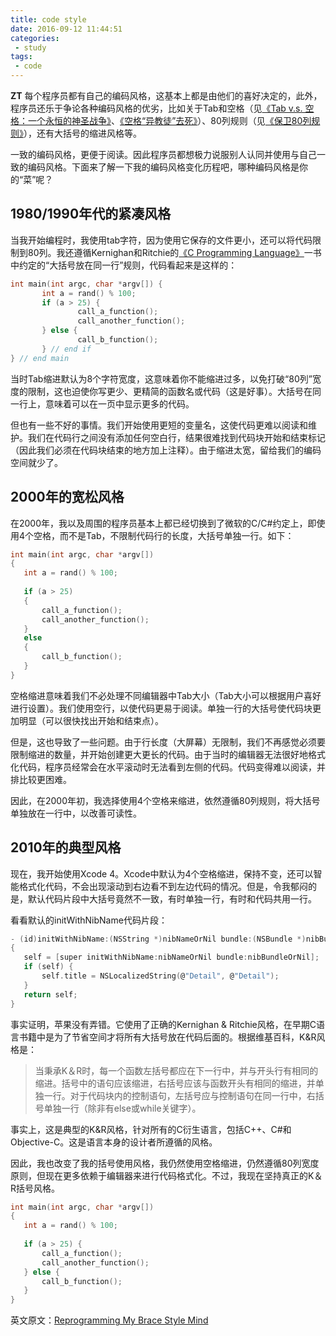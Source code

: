 ```yaml
---
title: code style
date: 2016-09-12 11:44:51
categories:
 - study
tags:
 - code
---
```

**ZT**
每个程序员都有自己的编码风格，这基本上都是由他们的喜好决定的，此外，程序员还乐于争论各种编码风格的优劣，比如关于Tab和空格（见[《Tab v.s. 空格：一个永恒的神圣战争》](http://www.jwz.org/doc/tabs-vs-spaces.html)、[《空格“异教徒”去死》](http://www.codinghorror.com/blog/2009/04/death-to-the-space-infidels.html)）、80列规则（见[《保卫80列规则》](http://zuzu-curl.blogspot.com/2010/02/in-defense-of-80-column-rule.html)），还有大括号的缩进风格等。 

一致的编码风格，更便于阅读。因此程序员都想极力说服别人认同并使用与自己一致的编码风格。下面来了解一下我的编码风格变化历程吧，哪种编码风格是你的“菜”呢？ 

<!-- more -->

## 1980/1990年代的紧凑风格 

当我开始编程时，我使用tab字符，因为使用它保存的文件更小，还可以将代码限制到80列。我还遵循Kernighan和Ritchie的[《C Programming Language》](http://www.amazon.com/gp/product/0131103628/ref=as_li_qf_sp_asin_il_tl?ie=UTF8&tag=hiltmon-20&linkCode=as2&camp=1789&creative=9325&creativeASIN=0131103628)一书中约定的“大括号放在同一行”规则，代码看起来是这样的： 
```c
int main(int argc, char *argv[]) {  
       int a = rand() % 100;  
       if (a > 25) {  
               call_a_function();  
               call_another_function();  
       } else {  
               call_b_function();  
       } // end if  
} // end main  
```
当时Tab缩进默认为8个字符宽度，这意味着你不能缩进过多，以免打破“80列”宽度的限制，这也迫使你写更少、更精简的函数名或代码（这是好事）。大括号在同一行上，意味着可以在一页中显示更多的代码。 

但也有一些不好的事情。我们开始使用更短的变量名，这使代码更难以阅读和维护。我们在代码行之间没有添加任何空白行，结果很难找到代码块开始和结束标记（因此我们必须在代码块结束的地方加上注释）。由于缩进太宽，留给我们的编码空间就少了。 

## 2000年的宽松风格

在2000年，我以及周围的程序员基本上都已经切换到了微软的C/C#约定上，即使用4个空格，而不是Tab，不限制代码行的长度，大括号单独一行。如下：
```c
int main(int argc, char *argv[])  
{  
   int a = rand() % 100;  
   
   if (a > 25)  
   {  
       call_a_function();  
       call_another_function();  
   }  
   else  
   {  
       call_b_function();  
   }  
}  
```
空格缩进意味着我们不必处理不同编辑器中Tab大小（Tab大小可以根据用户喜好进行设置）。我们使用空行，以使代码更易于阅读。单独一行的大括号使代码块更加明显（可以很快找出开始和结束点）。 

但是，这也导致了一些问题。由于行长度（大屏幕）无限制，我们不再感觉必须要限制缩进的数量，并开始创建更大更长的代码。由于当时的编辑器无法很好地格式化代码，程序员经常会在水平滚动时无法看到左侧的代码。代码变得难以阅读，并排比较更困难。 

因此，在2000年初，我选择使用4个空格来缩进，依然遵循80列规则，将大括号单独放在一行中，以改善可读性。 

## 2010年的典型风格 

现在，我开始使用Xcode 4。Xcode中默认为4个空格缩进，保持不变，还可以智能格式化代码，不会出现滚动到右边看不到左边代码的情况。但是，令我郁闷的是，默认代码片段中大括号竟然不一致，有时单独一行，有时和代码共用一行。 

看看默认的initWithNibName代码片段：
```c
- (id)initWithNibName:(NSString *)nibNameOrNil bundle:(NSBundle *)nibBundleOrNil  
{  
   self = [super initWithNibName:nibNameOrNil bundle:nibBundleOrNil];  
   if (self) {  
       self.title = NSLocalizedString(@"Detail", @"Detail");  
   }  
   return self;  
}  
```
事实证明，苹果没有弄错。它使用了正确的Kernighan & Ritchie风格，在早期C语言书籍中是为了节省空间才将所有大括号放在代码后面的。根据维基百科，K&R风格是： 
> 当秉承K＆R时，每一个函数左括号都应在下一行中，并与开头行有相同的缩进。括号中的语句应该缩进，右括号应该与函数开头有相同的缩进，并单独一行。对于代码块内的控制语句，左括号应与控制语句在同一行中，右括号单独一行（除非有else或while关键字）。

事实上，这是典型的K&R风格，针对所有的C衍生语言，包括C++、C#和Objective-C。这是语言本身的设计者所遵循的风格。

因此，我也改变了我的括号使用风格，我仍然使用空格缩进，仍然遵循80列宽度原则，但现在更多依赖于编辑器来进行代码格式化。不过，我现在坚持真正的K＆R括号风格。

```c
int main(int argc, char *argv[])  
{  
   int a = rand() % 100;  
       
   if (a > 25) {  
       call_a_function();  
       call_another_function();  
   } else {  
       call_b_function();  
   }  
}  
```

英文原文：[Reprogramming My Brace Style Mind](http://hiltmon.com/blog/2013/01/07/reprogramming-my-brace-style-mind/)
